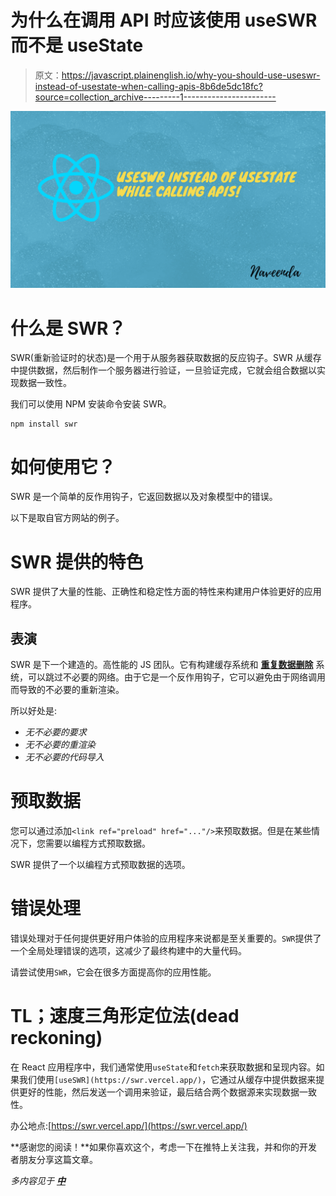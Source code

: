 # 为什么在调用 API 时应该使用 useSWR 而不是 useState

> 原文：<https://javascript.plainenglish.io/why-you-should-use-useswr-instead-of-usestate-when-calling-apis-8b6de5dc18fc?source=collection_archive---------1----------------------->

![](img/6b2d9a2da6462b2563c31cdfc2b2045f.png)

# 什么是 SWR？

SWR(重新验证时的状态)是一个用于从服务器获取数据的反应钩子。SWR 从缓存中提供数据，然后制作一个服务器进行验证，一旦验证完成，它就会组合数据以实现数据一致性。

我们可以使用 NPM 安装命令安装 SWR。

```
npm install swr
```

# 如何使用它？

SWR 是一个简单的反作用钩子，它返回数据以及对象模型中的错误。

以下是取自官方网站的例子。

# SWR 提供的特色

SWR 提供了大量的性能、正确性和稳定性方面的特性来构建用户体验更好的应用程序。

## 表演

SWR 是下一个建造的。高性能的 JS 团队。它有构建缓存系统和 [**重复数据删除**](https://swr.vercel.app/advanced/performance#deduplication) 系统，可以跳过不必要的网络。由于它是一个反作用钩子，它可以避免由于网络调用而导致的不必要的重新渲染。

所以好处是:

*   *无不必要的要求*
*   *无不必要的重渲染*
*   *无不必要的代码导入*

# 预取数据

您可以通过添加`<link ref="preload" href="..."/>`来预取数据。但是在某些情况下，您需要以编程方式预取数据。

SWR 提供了一个以编程方式预取数据的选项。

# 错误处理

错误处理对于任何提供更好用户体验的应用程序来说都是至关重要的。`SWR`提供了一个全局处理错误的选项，这减少了最终构建中的大量代码。

请尝试使用`SWR`，它会在很多方面提高你的应用性能。

# TL；速度三角形定位法(dead reckoning)

在 React 应用程序中，我们通常使用`useState`和`fetch`来获取数据和呈现内容。如果我们使用`[useSWR](https://swr.vercel.app/)`，它通过从缓存中提供数据来提供更好的性能，然后发送一个调用来验证，最后结合两个数据源来实现数据一致性。

办公地点:[https://swr.vercel.app/](https://swr.vercel.app/)

**感谢您的阅读！**如果你喜欢这个，考虑一下在推特上关注我，并和你的开发者朋友分享这篇文章。

*多内容见于* [***中***](http://plainenglish.io)